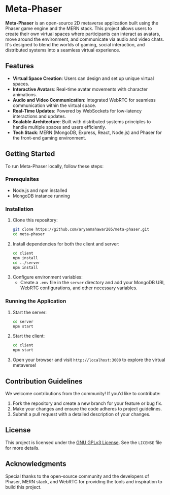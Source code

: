 # Meta-Phaser

**Meta-Phaser** is an open-source 2D metaverse application built using the Phaser game engine and the MERN stack. This project allows users to create their own virtual spaces where participants can interact as avatars, move around the environment, and communicate via audio and video chats. It's designed to blend the worlds of gaming, social interaction, and distributed systems into a seamless virtual experience.

## Features

- **Virtual Space Creation**: Users can design and set up unique virtual spaces.
- **Interactive Avatars**: Real-time avatar movements with character animations.
- **Audio and Video Communication**: Integrated WebRTC for seamless communication within the virtual space.
- **Real-Time Updates**: Powered by WebSockets for low-latency interactions and updates.
- **Scalable Architecture**: Built with distributed systems principles to handle multiple spaces and users efficiently.
- **Tech Stack**: MERN (MongoDB, Express, React, Node.js) and Phaser for the front-end gaming environment.

## Getting Started

To run Meta-Phaser locally, follow these steps:

### Prerequisites

- Node.js and npm installed
- MongoDB instance running

### Installation

1. Clone this repository:
   ```bash
   git clone https://github.com/aryanmahawar205/meta-phaser.git
   cd meta-phaser
   ```
2. Install dependencies for both the client and server:
   ```bash
   cd client
   npm install
   cd ../server
   npm install
   ```
3. Configure environment variables:
   - Create a `.env` file in the `server` directory and add your MongoDB URI, WebRTC configurations, and other necessary variables.

### Running the Application

1. Start the server:
   ```bash
   cd server
   npm start
   ```
2. Start the client:
   ```bash
   cd client
   npm start
   ```
3. Open your browser and visit `http://localhost:3000` to explore the virtual metaverse!

## Contribution Guidelines

We welcome contributions from the community! If you'd like to contribute:

1. Fork the repository and create a new branch for your feature or bug fix.
2. Make your changes and ensure the code adheres to project guidelines.
3. Submit a pull request with a detailed description of your changes.

## License

This project is licensed under the [GNU GPLv3 License](https://www.gnu.org/licenses/gpl-3.0.en.html). See the `LICENSE` file for more details.

## Acknowledgments

Special thanks to the open-source community and the developers of Phaser, MERN stack, and WebRTC for providing the tools and inspiration to build this project.
